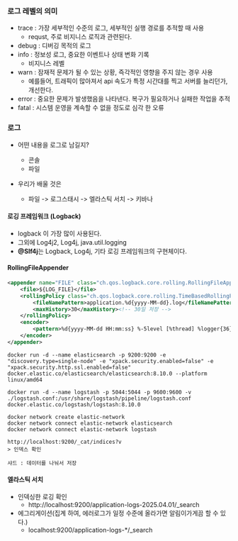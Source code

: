 ### 로그 레벨의 의미
- trace : 가장 세부적인 수준의 로그, 세부적인 실행 경로를 추적할 때 사용
  - requst, 주로 비지니스 로직과 관련된다.
- debug : 디버깅 목적의 로그
- info : 정보성 로그, 중요한 이벤트나 상태 변화 기록
  - 비지니스 레벨
- warn : 잠재적 문제가 될 수 있는 상황, 즉각적인 영향을 주지 않는 경우 사용
  - 예를들어, 트래픽이 많아져서 api 속도가 특정 시간대를 찍고 서버를 늘리던가, 개선한다. 
- error : 중요한 문제가 발생했음을 나타낸다. 복구가 필요하거나 실패한 작업을 추적
- fatal : 시스템 운영을 계속할 수 없을 정도로 심각 한 오류

### 로그
- 어떤 내용을 로그로 남길지?
  - 콘솔
  - 파일

- 우리가 배울 것은
  - 파일 -> 로그스태시 -> 엘라스틱 서치 -> 키바나

#### 로깅 프레임워크 (Logback)
- logback 이 가장 많이 사용된다.
- 그외에 Log4j2, Log4j, java.util.logging
- **@Slf4j**는 Logback, Log4j, 기타 로깅 프레임워크의 구현체이다. 

#### RollingFileAppender
````xml
<appender name="FILE" class="ch.qos.logback.core.rolling.RollingFileAppender">
    <file>${LOG_FILE}</file>
    <rollingPolicy class="ch.qos.logback.core.rolling.TimeBasedRollingPolicy">
        <fileNamePattern>application.%d{yyyy-MM-dd}.log</fileNamePattern><!-- 일단위로 파일이 쌓임 -->
        <maxHistory>30</maxHistory><!-- 30일 저장 -->
    </rollingPolicy>
    <encoder>
        <pattern>%d{yyyy-MM-dd HH:mm:ss} %-5level [%thread] %logger{36} - %msg%n</pattern>
    </encoder>
</appender>
````
````shell
docker run -d --name elasticsearch -p 9200:9200 -e "discovery.type=single-node" -e "xpack.security.enabled=false" -e "xpack.security.http.ssl.enabled=false" docker.elastic.co/elasticsearch/elasticsearch:8.10.0 --platform linux/amd64

docker run -d --name logstash -p 5044:5044 -p 9600:9600 -v ./logstash.conf:/usr/share/logstash/pipeline/logstash.conf docker.elastic.co/logstash/logstash:8.10.0

docker network create elastic-network
docker network connect elastic-network elasticsearch
docker network connect elastic-network logstash
````

````
http://localhost:9200/_cat/indices?v
> 인덱스 확인

샤드 : 데이터를 나눠서 저장
````

#### 엘라스틱 서치
- 인덱싱한 로깅 확인
  - http://localhost:9200/application-logs-2025.04.01/_search
- 에그리게이션(집계 하여, 에러로그가 일정 수준에 올라가면 알림이가게끔 할 수 있다.)
  - localhost:9200/application-logs-*/_search
